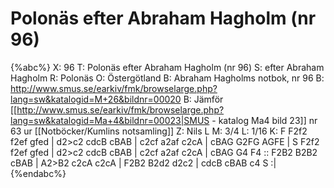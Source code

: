 # Polonäs efter Abraham Hagholm (nr 96)

{%abc%}
X: 96
T: Polonäs efter Abraham Hagholm (nr 96) 
S: efter Abraham Hagholm
R: Polonäs
O: Östergötland
B: Abraham Hagholms notbok, nr 96
B: http://www.smus.se/earkiv/fmk/browselarge.php?lang=sw&katalogid=M+26&bildnr=00020
B: Jämför [[http://www.smus.se/earkiv/fmk/browselarge.php?lang=sw&katalogid=Ma+4&bildnr=00023|SMUS - katalog Ma4 bild 23]] nr 63 ur [[Notböcker/Kumlins notsamling]]
Z: Nils L
M: 3/4
L: 1/16
K: F
F2f2 f2ef gfed | d2>c2 cdcB cBAB | c2cf a2af c2cA | cBAG G2FG AGFE | S
F2f2 f2ef gfed | d2>c2 cdcB cBAB | c2cf a2af c2cA | cBAG G4 F4 ::
F2B2 B2B2 cBAB | A2>B2 c2cA c2cA | F2B2 B2d2 d2c2 | cdcB cBAB c4 S :|
{%endabc%}
